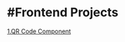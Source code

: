 
#Frontend Projects
=======

[1.QR Code Component](https://github.com/mfreitassm/frontend/tree/main/qr-code-component-main)
